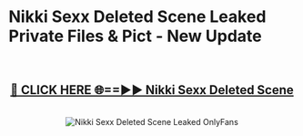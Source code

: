 # Nikki Sexx Deleted Scene Leaked Private Files & Pict - New Update
<br>
<div align="center">
<h2><a href="https://mediafilles.blogspot.com/?title=Nikki_Sexx_Deleted_Scene" rel="nofollow">🔴 CLICK HERE 🌐==►► Nikki Sexx Deleted Scene</a></h2>
<br>
<a href="https://mediafilles.blogspot.com/?title=Nikki_Sexx_Deleted_Scene" rel="nofollow" data-target="animated-image.originalLink"><img src="https://i.ibb.co.com/WyWwxjT/player-gif2.gif" alt="Nikki Sexx Deleted Scene Leaked OnlyFans" style="max-width: 100%; display: inline-block;" data-target="animated-image.originalImage"></a>
</div>
<br>